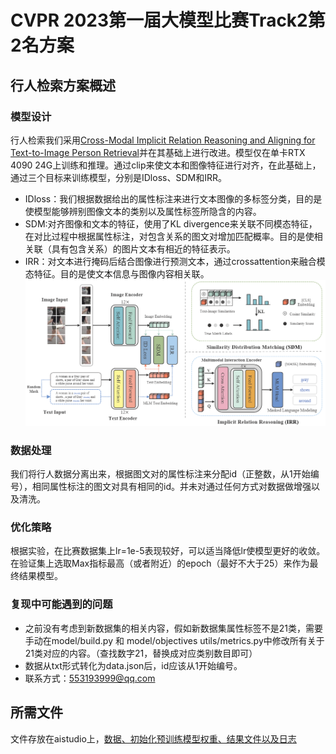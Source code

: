 # CVPR 2023第一届大模型比赛Track2第2名方案
> 

## 行人检索方案概述
### 模型设计
行人检索我们采用[Cross-Modal Implicit Relation Reasoning and Aligning for Text-to-Image Person Retrieval](https://github.com/anosorae/IRRA)并在其基础上进行改进。模型仅在单卡RTX 4090 24G上训练和推理。通过clip来使文本和图像特征进行对齐，在此基础上，通过三个目标来训练模型，分别是IDloss、SDM和IRR。
- IDloss：我们根据数据给出的属性标注来进行文本图像的多标签分类，目的是使模型能够辨别图像文本的类别以及属性标签所隐含的内容。
- SDM:对齐图像和文本的特征，使用了KL divergence来关联不同模态特征，在对比过程中根据属性标注，对包含关系的图文对增加匹配概率。目的是使相关联（具有包含关系）的图片文本有相近的特征表示。
- IRR：对文本进行掩码后结合图像进行预测文本，通过crossattention来融合模态特征。目的是使文本信息与图像内容相关联。
![框架](.\\pedestrian\\images\\architecture.png)
### 数据处理
我们将行人数据分离出来，根据图文对的属性标注来分配id（正整数，从1开始编号），相同属性标注的图文对具有相同的id。并未对通过任何方式对数据做增强以及清洗。
### 优化策略
根据实验，在比赛数据集上lr=1e-5表现较好，可以适当降低lr使模型更好的收敛。在验证集上选取Max指标最高（或者附近）的epoch（最好不大于25）来作为最终结果模型。
### 复现中可能遇到的问题
- 之前没有考虑到新数据集的相关内容，假如新数据集属性标签不是21类，需要手动在model/build.py 和 model/objectives utils/metrics.py中修改所有关于21类对应的内容。（查找数字21，替换成对应类别数目即可）
- 数据从txt形式转化为data.json后，id应该从1开始编号。
- 联系方式：553193999@qq.com
## 所需文件
> 
文件存放在aistudio上，[数据、初始化预训练模型权重、结果文件以及日志](https://aistudio.baidu.com/aistudio/datasetdetail/218802)  
